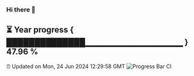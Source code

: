 ### Hi there 👋
⏳ Year progress { ██████████████▁▁▁▁▁▁▁▁▁▁▁▁▁▁▁▁ } 47.96 %
---
⏰ Updated on Mon, 24 Jun 2024 12:29:58 GMT
![Progress Bar CI](https://github.com/liununu/liununu/workflows/Progress%20Bar%20CI/badge.svg)
